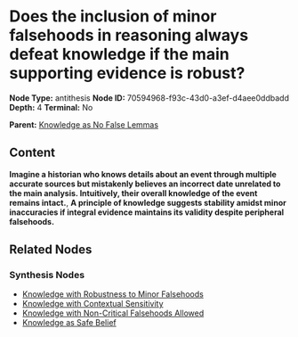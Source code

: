 # Does the inclusion of minor falsehoods in reasoning always defeat knowledge if the main supporting evidence is robust?

**Node Type:** antithesis
**Node ID:** 70594968-f93c-43d0-a3ef-d4aee0ddbadd
**Depth:** 4
**Terminal:** No

**Parent:** [Knowledge as No False Lemmas](knowledge-as-no-false-lemmas-synthesis-23d08782-2576-4ec3-93c7-be5741cab2a2.md)

## Content

**Imagine a historian who knows details about an event through multiple accurate sources but mistakenly believes an incorrect date unrelated to the main analysis. Intuitively, their overall knowledge of the event remains intact.**, **A principle of knowledge suggests stability amidst minor inaccuracies if integral evidence maintains its validity despite peripheral falsehoods.**

## Related Nodes

### Synthesis Nodes

- [Knowledge with Robustness to Minor Falsehoods](knowledge-with-robustness-to-minor-falsehoods-synthesis-1f4dfdcc-80c2-42b5-bcb6-f0e95b5f1bea.md)
- [Knowledge with Contextual Sensitivity](knowledge-with-contextual-sensitivity-synthesis-5a19d77a-0ef2-4056-a5d3-588d1645c4a3.md)
- [Knowledge with Non-Critical Falsehoods Allowed](knowledge-with-non-critical-falsehoods-allowed-synthesis-ecf31190-4bee-486f-8bf1-58dd6295f1d8.md)
- [Knowledge as Safe Belief](knowledge-as-safe-belief-synthesis-48467993-209c-435b-b6a4-e0e933f42e86.md)
